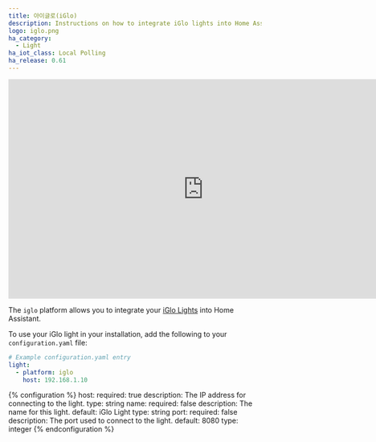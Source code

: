 ```yaml
---
title: 아이글로(iGlo)
description: Instructions on how to integrate iGlo lights into Home Assistant.
logo: iglo.png
ha_category:
  - Light
ha_iot_class: Local Polling
ha_release: 0.61
---
```


<div class='videoWrapper'>
<iframe width="776" height="437" src="https://www.youtube.com/embed/oHTS9ji_v-s" frameborder="0" allow="accelerometer; autoplay; encrypted-media; gyroscope; picture-in-picture" allowfullscreen></iframe>
</div>

The `iglo` platform allows you to integrate your [iGlo Lights](https://www.youtube.com/watch?v=oHTS9ji_v-s) into Home Assistant.

To use your iGlo light in your installation, add the following to your `configuration.yaml` file:

```yaml
# Example configuration.yaml entry
light:
  - platform: iglo
    host: 192.168.1.10
```

{% configuration %}
host:
  required: true
  description: The IP address for connecting to the light.
  type: string
name:
  required: false
  description: The name for this light.
  default: iGlo Light
  type: string
port:
  required: false
  description: The port used to connect to the light.
  default: 8080
  type: integer
{% endconfiguration %}
